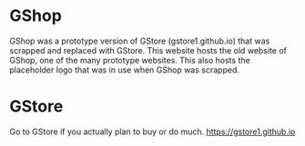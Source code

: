 # GShop
GShop was a prototype version of GStore (gstore1.github.io) that was scrapped and replaced with GStore. This website hosts the old website of GShop, one of the many prototype websites.
This also hosts the placeholder logo that was in use when GShop was scrapped.

# GStore

Go to GStore if you actually plan to buy or do much. https://gstore1.github.io
